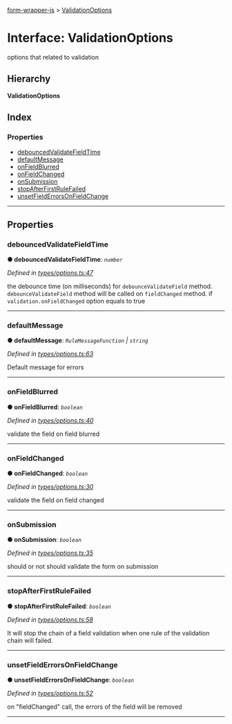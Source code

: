 [form-wrapper-js](../README.md) > [ValidationOptions](../interfaces/validationoptions.md)

# Interface: ValidationOptions

options that related to validation

## Hierarchy

**ValidationOptions**

## Index

### Properties

* [debouncedValidateFieldTime](validationoptions.md#debouncedvalidatefieldtime)
* [defaultMessage](validationoptions.md#defaultmessage)
* [onFieldBlurred](validationoptions.md#onfieldblurred)
* [onFieldChanged](validationoptions.md#onfieldchanged)
* [onSubmission](validationoptions.md#onsubmission)
* [stopAfterFirstRuleFailed](validationoptions.md#stopafterfirstrulefailed)
* [unsetFieldErrorsOnFieldChange](validationoptions.md#unsetfielderrorsonfieldchange)

---

## Properties

<a id="debouncedvalidatefieldtime"></a>

###  debouncedValidateFieldTime

**● debouncedValidateFieldTime**: *`number`*

*Defined in [types/options.ts:47](https://github.com/Nevoss/form-wrapper-js/blob/eef06a6/src/types/options.ts#L47)*

the debounce time (on milliseconds) for `debounceValidateField` method. `debounceValidateField` method will be called on `fieldChanged` method. if `validation.onFieldChanged` option equals to true

___
<a id="defaultmessage"></a>

###  defaultMessage

**● defaultMessage**: *`RuleMessageFunction` \| `string`*

*Defined in [types/options.ts:63](https://github.com/Nevoss/form-wrapper-js/blob/eef06a6/src/types/options.ts#L63)*

Default message for errors

___
<a id="onfieldblurred"></a>

###  onFieldBlurred

**● onFieldBlurred**: *`boolean`*

*Defined in [types/options.ts:40](https://github.com/Nevoss/form-wrapper-js/blob/eef06a6/src/types/options.ts#L40)*

validate the field on field blurred

___
<a id="onfieldchanged"></a>

###  onFieldChanged

**● onFieldChanged**: *`boolean`*

*Defined in [types/options.ts:30](https://github.com/Nevoss/form-wrapper-js/blob/eef06a6/src/types/options.ts#L30)*

validate the field on field changed

___
<a id="onsubmission"></a>

###  onSubmission

**● onSubmission**: *`boolean`*

*Defined in [types/options.ts:35](https://github.com/Nevoss/form-wrapper-js/blob/eef06a6/src/types/options.ts#L35)*

should or not should validate the form on submission

___
<a id="stopafterfirstrulefailed"></a>

###  stopAfterFirstRuleFailed

**● stopAfterFirstRuleFailed**: *`boolean`*

*Defined in [types/options.ts:58](https://github.com/Nevoss/form-wrapper-js/blob/eef06a6/src/types/options.ts#L58)*

It will stop the chain of a field validation when one rule of the validation chain will failed.

___
<a id="unsetfielderrorsonfieldchange"></a>

###  unsetFieldErrorsOnFieldChange

**● unsetFieldErrorsOnFieldChange**: *`boolean`*

*Defined in [types/options.ts:52](https://github.com/Nevoss/form-wrapper-js/blob/eef06a6/src/types/options.ts#L52)*

on "fieldChanged" call, the errors of the field will be removed

___

